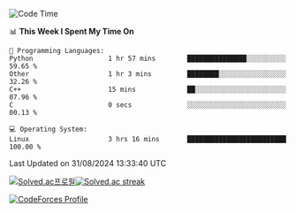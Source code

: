 
<!--START_SECTION:waka-->
![Code Time](http://img.shields.io/badge/Code%20Time-3%2C633%20hrs%2041%20mins-blue)

📊 **This Week I Spent My Time On** 

```text
💬 Programming Languages: 
Python                   1 hr 57 mins        ███████████████░░░░░░░░░░   59.65 % 
Other                    1 hr 3 mins         ████████░░░░░░░░░░░░░░░░░   32.26 % 
C++                      15 mins             ██░░░░░░░░░░░░░░░░░░░░░░░   07.96 % 
C                        0 secs              ░░░░░░░░░░░░░░░░░░░░░░░░░   00.13 % 

💻 Operating System: 
Linux                    3 hrs 16 mins       █████████████████████████   100.00 % 
```


 Last Updated on 31/08/2024 13:33:40 UTC
<!--END_SECTION:waka-->


[![Solved.ac프로필](http://mazassumnida.wtf/api/generate_badge?boj=hckim96)](https://solved.ac/hckim96)[![Solved.ac streak](http://mazandi.herokuapp.com/api?handle=hckim96&theme=dark)](https://solved.ac/hckim96)


[![CodeForces Profile](https://cf.leed.at?id=hckim96)](https://codeforces.com/profile/hckim96)

